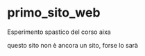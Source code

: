 # primo_sito_web
Esperimento spastico del corso aixa

questo sito non è ancora un sito, forse lo sarà                        